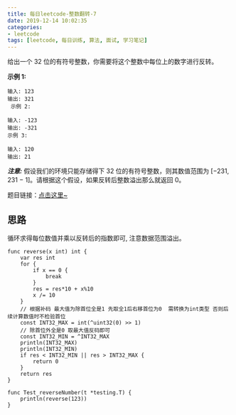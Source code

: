 ```yaml
---
title: 每日leetcode-整数翻转-7
date: 2019-12-14 10:02:35
categories:
- leetcode
tags: [leetcode, 每日训练, 算法, 面试, 学习笔记]
---
```


给出一个 32 位的有符号整数，你需要将这个整数中每位上的数字进行反转。

**示例 1:**

```
输入: 123
输出: 321
 示例 2:

输入: -123
输出: -321
示例 3:

输入: 120
输出: 21
```

***注意:***
假设我们的环境只能存储得下 32 位的有符号整数，则其数值范围为 [−231,  231 − 1]。请根据这个假设，如果反转后整数溢出那么就返回 0。

题目链接：[点击这里~](https://leetcode-cn.com/problems/reverse-integer)
<!-- more -->

## 思路
循环求得每位数值并乘以反转后的指数即可, 注意数据范围溢出。

```golang
func reverse(x int) int {
	var res int
	for {
		if x == 0 {
			break
		}
		res = res*10 + x%10
		x /= 10
	}
	// 根据补码 最大值为除首位全是1 先取全1后右移首位为0  需转换为int类型 否则后续计算数值时不检验首位
	const INT32_MAX = int(^uint32(0) >> 1)
	// 除首位外全是0 取最大值反码即可
	const INT32_MIN = ^INT32_MAX
	println(INT32_MAX)
	println(INT32_MIN)
	if res < INT32_MIN || res > INT32_MAX {
		return 0
	}
	return res
}

func Test_reverseNumber(t *testing.T) {
	println(reverse(123))
}
```